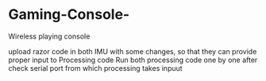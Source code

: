 # Gaming-Console-
Wireless playing console

upload razor code in both IMU with some changes, so that they can provide proper input to Processing code
Run both processing code one by one after check serial port from which processing takes inpuut
